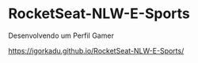 # RocketSeat-NLW-E-Sports
Desenvolvendo um Perfil Gamer





https://igorkadu.github.io/RocketSeat-NLW-E-Sports/
